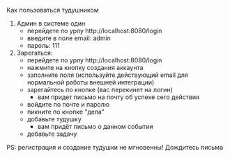 Как пользоваться тудушником

1. Админ в системе один
      - перейдете по урлу http://localhost:8080/login
      - введите в поле email: admin
      - пароль: 111
2. Зарегаться:
      - перейдете по урлу http://localhost:8080/login
      - нажмите на кнопку создания аккаунта
      - заполните поля (используйте действующий email для нормальной работы внешней интеграции)
      - зарегайтесь по кнопке (вас перекинет на логин)
          - вам придет письмо на почту об успехе сего действия
      - войдите по почте и паролю
      - пикните по кнопке "дела"
      - добавьте тудушку
          - вам придёт письмо о данном событии
      - добавьте задачу

PS: регистрация и создание тудушки не мгновенны! Дождитесь письма
